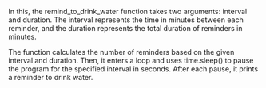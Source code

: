  In this, the remind_to_drink_water function takes two arguments: interval and duration. The interval represents the time in minutes between each reminder, and the duration represents the total duration of reminders in minutes.

The function calculates the number of reminders based on the given interval and duration. Then, it enters a loop and uses time.sleep() to pause the program for the specified interval in seconds. After each pause, it prints a reminder to drink water.